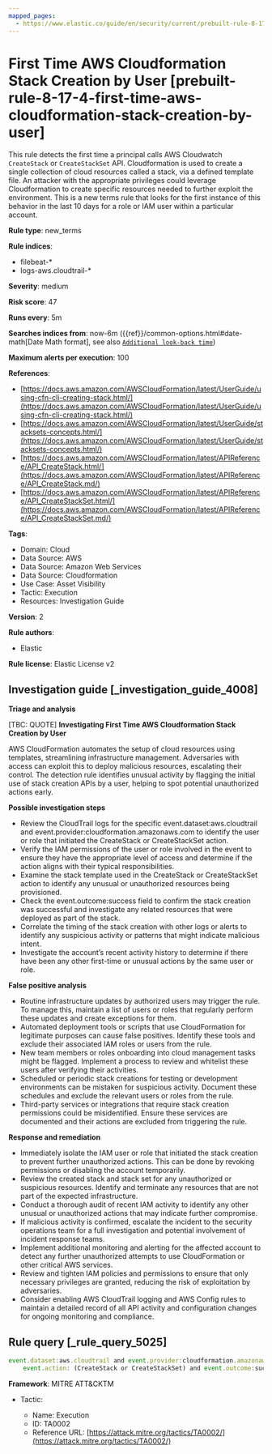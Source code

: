 ```yaml
---
mapped_pages:
  - https://www.elastic.co/guide/en/security/current/prebuilt-rule-8-17-4-first-time-aws-cloudformation-stack-creation-by-user.html
---
```


# First Time AWS Cloudformation Stack Creation by User [prebuilt-rule-8-17-4-first-time-aws-cloudformation-stack-creation-by-user]

This rule detects the first time a principal calls AWS Cloudwatch `CreateStack` or `CreateStackSet` API. Cloudformation is used to create a single collection of cloud resources called a stack, via a defined template file. An attacker with the appropriate privileges could leverage Cloudformation to create specific resources needed to further exploit the environment. This is a new terms rule that looks for the first instance of this behavior in the last 10 days for a role or IAM user within a particular account.

**Rule type**: new_terms

**Rule indices**:

* filebeat-*
* logs-aws.cloudtrail-*

**Severity**: medium

**Risk score**: 47

**Runs every**: 5m

**Searches indices from**: now-6m ({{ref}}/common-options.html#date-math[Date Math format], see also [`Additional look-back time`](docs-content://solutions/security/detect-and-alert/create-detection-rule.md#rule-schedule))

**Maximum alerts per execution**: 100

**References**:

* [https://docs.aws.amazon.com/AWSCloudFormation/latest/UserGuide/using-cfn-cli-creating-stack.html/](https://docs.aws.amazon.com/AWSCloudFormation/latest/UserGuide/using-cfn-cli-creating-stack.html/)
* [https://docs.aws.amazon.com/AWSCloudFormation/latest/UserGuide/stacksets-concepts.html/](https://docs.aws.amazon.com/AWSCloudFormation/latest/UserGuide/stacksets-concepts.html/)
* [https://docs.aws.amazon.com/AWSCloudFormation/latest/APIReference/API_CreateStack.html/](https://docs.aws.amazon.com/AWSCloudFormation/latest/APIReference/API_CreateStack.md/)
* [https://docs.aws.amazon.com/AWSCloudFormation/latest/APIReference/API_CreateStackSet.html/](https://docs.aws.amazon.com/AWSCloudFormation/latest/APIReference/API_CreateStackSet.md/)

**Tags**:

* Domain: Cloud
* Data Source: AWS
* Data Source: Amazon Web Services
* Data Source: Cloudformation
* Use Case: Asset Visibility
* Tactic: Execution
* Resources: Investigation Guide

**Version**: 2

**Rule authors**:

* Elastic

**Rule license**: Elastic License v2

## Investigation guide [_investigation_guide_4008]

**Triage and analysis**

[TBC: QUOTE]
**Investigating First Time AWS Cloudformation Stack Creation by User**

AWS CloudFormation automates the setup of cloud resources using templates, streamlining infrastructure management. Adversaries with access can exploit this to deploy malicious resources, escalating their control. The detection rule identifies unusual activity by flagging the initial use of stack creation APIs by a user, helping to spot potential unauthorized actions early.

**Possible investigation steps**

* Review the CloudTrail logs for the specific event.dataset:aws.cloudtrail and event.provider:cloudformation.amazonaws.com to identify the user or role that initiated the CreateStack or CreateStackSet action.
* Verify the IAM permissions of the user or role involved in the event to ensure they have the appropriate level of access and determine if the action aligns with their typical responsibilities.
* Examine the stack template used in the CreateStack or CreateStackSet action to identify any unusual or unauthorized resources being provisioned.
* Check the event.outcome:success field to confirm the stack creation was successful and investigate any related resources that were deployed as part of the stack.
* Correlate the timing of the stack creation with other logs or alerts to identify any suspicious activity or patterns that might indicate malicious intent.
* Investigate the account’s recent activity history to determine if there have been any other first-time or unusual actions by the same user or role.

**False positive analysis**

* Routine infrastructure updates by authorized users may trigger the rule. To manage this, maintain a list of users or roles that regularly perform these updates and create exceptions for them.
* Automated deployment tools or scripts that use CloudFormation for legitimate purposes can cause false positives. Identify these tools and exclude their associated IAM roles or users from the rule.
* New team members or roles onboarding into cloud management tasks might be flagged. Implement a process to review and whitelist these users after verifying their activities.
* Scheduled or periodic stack creations for testing or development environments can be mistaken for suspicious activity. Document these schedules and exclude the relevant users or roles from the rule.
* Third-party services or integrations that require stack creation permissions could be misidentified. Ensure these services are documented and their actions are excluded from triggering the rule.

**Response and remediation**

* Immediately isolate the IAM user or role that initiated the stack creation to prevent further unauthorized actions. This can be done by revoking permissions or disabling the account temporarily.
* Review the created stack and stack set for any unauthorized or suspicious resources. Identify and terminate any resources that are not part of the expected infrastructure.
* Conduct a thorough audit of recent IAM activity to identify any other unusual or unauthorized actions that may indicate further compromise.
* If malicious activity is confirmed, escalate the incident to the security operations team for a full investigation and potential involvement of incident response teams.
* Implement additional monitoring and alerting for the affected account to detect any further unauthorized attempts to use CloudFormation or other critical AWS services.
* Review and tighten IAM policies and permissions to ensure that only necessary privileges are granted, reducing the risk of exploitation by adversaries.
* Consider enabling AWS CloudTrail logging and AWS Config rules to maintain a detailed record of all API activity and configuration changes for ongoing monitoring and compliance.


## Rule query [_rule_query_5025]

```js
event.dataset:aws.cloudtrail and event.provider:cloudformation.amazonaws.com and
    event.action: (CreateStack or CreateStackSet) and event.outcome:success
```

**Framework**: MITRE ATT&CKTM

* Tactic:

    * Name: Execution
    * ID: TA0002
    * Reference URL: [https://attack.mitre.org/tactics/TA0002/](https://attack.mitre.org/tactics/TA0002/)



